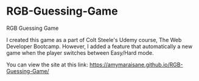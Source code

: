 # RGB-Guessing-Game
RGB Guessing Game

I created this game as a part of Colt Steele's Udemy course, The Web Developer Bootcamp. However, I added a feature that automatically a new game when the player switches between Easy/Hard mode.

You can view the site at this link: https://amymaraisane.github.io/RGB-Guessing-Game/
